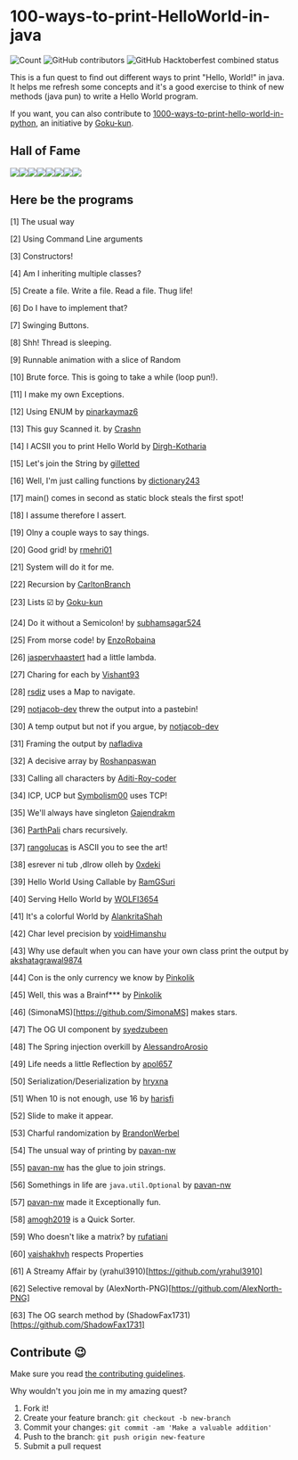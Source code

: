 # 100-ways-to-print-HelloWorld-in-java 

![Count](https://img.shields.io/badge/Currently%20At-63-4b5f81?style=for-the-badge&logo=java&logoColor=green)
![GitHub contributors](https://img.shields.io/github/contributors/NachiketaVadera/100-ways-to-print-HelloWorld-in-java?style=for-the-badge)
![GitHub Hacktoberfest combined status](https://img.shields.io/github/hacktoberfest/2020/NachiketaVadera/100-ways-to-print-HelloWorld-in-java?color=%23ccffcc&style=for-the-badge)

This is a fun quest to find out different ways to print "Hello, World!" in java. It helps me refresh some concepts and it's a good exercise to think of new methods (java pun) to write a Hello World program.

If you want, you can also contribute to [1000-ways-to-print-hello-world-in-python](https://github.com/Goku-kun/1000-ways-to-print-hello-world-in-python), an initiative by [Goku-kun](https://github.com/Goku-kun).

## Hall of Fame

[![](https://sourcerer.io/fame/NachiketaVadera/NachiketaVadera/100-ways-to-print-HelloWorld-in-java/images/0)](https://sourcerer.io/fame/NachiketaVadera/NachiketaVadera/100-ways-to-print-HelloWorld-in-java/links/0)[![](https://sourcerer.io/fame/NachiketaVadera/NachiketaVadera/100-ways-to-print-HelloWorld-in-java/images/1)](https://sourcerer.io/fame/NachiketaVadera/NachiketaVadera/100-ways-to-print-HelloWorld-in-java/links/1)[![](https://sourcerer.io/fame/NachiketaVadera/NachiketaVadera/100-ways-to-print-HelloWorld-in-java/images/2)](https://sourcerer.io/fame/NachiketaVadera/NachiketaVadera/100-ways-to-print-HelloWorld-in-java/links/2)[![](https://sourcerer.io/fame/NachiketaVadera/NachiketaVadera/100-ways-to-print-HelloWorld-in-java/images/3)](https://sourcerer.io/fame/NachiketaVadera/NachiketaVadera/100-ways-to-print-HelloWorld-in-java/links/3)[![](https://sourcerer.io/fame/NachiketaVadera/NachiketaVadera/100-ways-to-print-HelloWorld-in-java/images/4)](https://sourcerer.io/fame/NachiketaVadera/NachiketaVadera/100-ways-to-print-HelloWorld-in-java/links/4)[![](https://sourcerer.io/fame/NachiketaVadera/NachiketaVadera/100-ways-to-print-HelloWorld-in-java/images/5)](https://sourcerer.io/fame/NachiketaVadera/NachiketaVadera/100-ways-to-print-HelloWorld-in-java/links/5)[![](https://sourcerer.io/fame/NachiketaVadera/NachiketaVadera/100-ways-to-print-HelloWorld-in-java/images/6)](https://sourcerer.io/fame/NachiketaVadera/NachiketaVadera/100-ways-to-print-HelloWorld-in-java/links/6)[![](https://sourcerer.io/fame/NachiketaVadera/NachiketaVadera/100-ways-to-print-HelloWorld-in-java/images/7)](https://sourcerer.io/fame/NachiketaVadera/NachiketaVadera/100-ways-to-print-HelloWorld-in-java/links/7)

## Here be the programs

[1] The usual way

[2] Using Command Line arguments

[3] Constructors!

[4] Am I inheriting multiple classes?

[5] Create a file. Write a file. Read a file. Thug life!

[6] Do I have to implement that?

[7] Swinging Buttons.

[8] Shh! Thread is sleeping.

[9] Runnable animation with a slice of Random

[10] Brute force. This is going to take a while (loop pun!).

[11] I make my own Exceptions.

[12] Using ENUM by [pinarkaymaz6](https://github.com/pinarkaymaz6)

[13] This guy Scanned it. by [Crashn](https://github.com/Crashn)

[14] I ACSII you to print Hello World by [Dirgh-Kotharia](https://github.com/Dirgh-Kotharia)

[15] Let's join the String by [gilletted](https://github.com/gilletted)

[16] Well, I'm just calling functions by [dictionary243](https://github.com/dictionary243)

[17] main() comes in second as static block steals the first spot!

[18] I assume therefore I assert.

[19] Olny a couple ways to say things.

[20] Good grid! by [rmehri01](https://github.com/rmehri01)

[21] System will do it for me.

[22] Recursion by [CarltonBranch](https://github.com/CarltonBranch)

[23] Lists :ballot_box_with_check: by [Goku-kun](https://github.com/Goku-kun)

[24] Do it without a Semicolon! by [subhamsagar524](https://github.com/subhamsagar524)

[25] From morse code! by [EnzoRobaina](https://github.com/EnzoRobaina)

[26] [jaspervhaastert](https://github.com/jaspervhaastert) had a little lambda.

[27] Charing for each by [Vishant93](https://github.com/Vishant93)

[28] [rsdiz](https://github.com/rsdiz) uses a Map to navigate.

[29] [notjacob-dev](https://github.com/notjacob-dev) threw the output into a pastebin!

[30] A temp output but not if you argue, by [notjacob-dev](https://github.com/notjacob-dev)

[31] Framing the output by [nafladiva](https://github.com/nafladiva)

[32] A decisive array by [Roshanpaswan](https://github.com/Roshanpaswan)

[33] Calling all characters by [Aditi-Roy-coder](https://github.com/Aditi-Roy-coder)

[34] ICP, UCP but [Symbolism00](https://github.com/Symbolism00) uses TCP!

[35] We'll always have singleton [Gajendrakm](https://github.com/Gajendrakm)

[36] [ParthPali](https://github.com/ParthPali) chars recursively.

[37] [rangolucas](https://github.com/rangolucas) is ASCII you to see the art!

[38] esrever ni tub ,dlrow olleh by [0xdeki](https://github.com/0xdeki)

[39] Hello World Using Callable by [RamGSuri](https://github.com/ramgsuri)

[40] Serving Hello World by [WOLFI3654](https://github.com/WOLFI3654)

[41] It's a colorful World by [AlankritaShah](https://github.com/AlankritaShah)

[42] Char level precision by [voidHimanshu](https://github.com/voidHimanshu)

[43] Why use default when you can have your own class print the output by [akshatagrawal9874](https://github.com/akshatagrawal9874)

[44] Con is the only currency we know by [Pinkolik](https://github.com/Pinkolik)

[45] Well, this was a Brainf*** by [Pinkolik](https://github.com/Pinkolik)

[46] (SimonaMS)[https://github.com/SimonaMS] makes stars.

[47] The OG UI component by [syedzubeen](https://github.com/syedzubeen)

[48] The Spring injection overkill by [AlessandroArosio](https://github.com/AlessandroArosio)

[49] Life needs a little Reflection by [apol657](https://github.com/apol657)

[50] Serialization/Deserialization by [hryxna](https://github.com/hryxna)

[51] When 10 is not enough, use 16 by [harisfi](https://github.com/harisfi)

[52] Slide to make it appear.

[53] Charful randomization by [BrandonWerbel](https://github.com/BrandonWerbel)

[54] The unsual way of printing by [pavan-nw](https://github.com/pavan-nw)

[55] [pavan-nw](https://github.com/pavan-nw) has the glue to join strings.

[56] Somethings in life are `java.util.Optional` by [pavan-nw](https://github.com/pavan-nw)

[57] [pavan-nw](https://github.com/pavan-nw) made it Exceptionally fun.

[58] [amogh2019](https://github.com/amogh2019) is a Quick Sorter.

[59] Who doesn't like a matrix? by [rufatiani](https://github.com/rufatiani)

[60] [vaishakhvh](https://github.com/vaishakhvh) respects Properties

[61] A Streamy Affair by (yrahul3910)[https://github.com/yrahul3910]

[62] Selective removal by (AlexNorth-PNG)[https://github.com/AlexNorth-PNG]

[63] The OG search method by (ShadowFax1731)[https://github.com/ShadowFax1731]

## Contribute :wink:

Make sure you read [the contributing guidelines](CONTRUBUTING.md).

Why wouldn't you join me in my amazing quest?

1. Fork it!
2. Create your feature branch: `git checkout -b new-branch`
3. Commit your changes: `git commit -am 'Make a valuable addition'`
4. Push to the branch: `git push origin new-feature`
5. Submit a pull request
